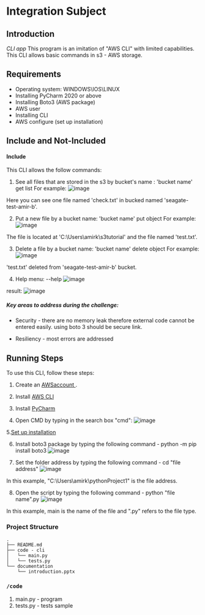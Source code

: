 # Integration Subject

## Introduction
*CLI app*
This program is an imitation of "AWS CLI" with limited capabilities.
This CLI allows basic commands in s3 - AWS storage.

## Requirements
- Operating system: WINDOWS\IOS\LINUX
- Installing PyCharm 2020 or above
- Installing Boto3 (AWS package)
- AWS user
- Installing CLI
- AWS configure (set up installation)


## Include and Not-Included
#### Include
This CLI allows the follow commands:

1. See all files that are stored in the s3 by bucket's name : 'bucket name' get list
For example:
![image](https://user-images.githubusercontent.com/88038376/154974991-3d1b0e0f-8b3c-4f38-bc94-e7a3274c7c13.png)

Here you can see one file named 'check.txt' in bucked named 'seagate-test-amir-b'.

2. Put a new file by a bucket name: 'bucket name' put object
For example:
![image](https://user-images.githubusercontent.com/88038376/154975553-32e64bdf-7086-4142-8cef-708e0d3e8b77.png)

The file is located at 'C:\Users\amirk\s3tutorial' and the file named 'test.txt'.

3. Delete a file by a bucket name: 'bucket name' delete object
For example:
![image](https://user-images.githubusercontent.com/88038376/154976002-aa90ca77-0102-4117-93db-7638af843991.png)

'test.txt' deleted from 'seagate-test-amir-b' bucket.

4. Help menu: --help
![image](https://user-images.githubusercontent.com/88038376/154973085-e510e7fc-706d-4df0-8c1b-b981d9fdf14f.png)

result:
![image](https://user-images.githubusercontent.com/88038376/154973213-7eac8c02-f008-4d95-b99c-0d6d61cc135b.png)

##### Key areas to address during the challenge:
* Security - there are no memory leak therefore external code cannot be entered easily. using boto 3 should be secure link.
<!--* Performance - -->
* Resiliency - most errors are addressed
<!--* Scalability -->
<!--* Recovery -->

## Running Steps
To use this CLI, follow these steps:
1. Create an [AWSaccount ](https://aws.amazon.com/s3/?c=s&sec=srv).

2. Install [AWS CLI](https://docs.aws.amazon.com/cli/latest/userguide/getting-started-install.html)

3. Install [PyCharm](https://www.jetbrains.com/help/pycharm/installation-guide.html)

4. Open CMD by typing in the search box "cmd":
![image](https://user-images.githubusercontent.com/88038376/154863221-e74949d7-fc6e-4536-a051-1c2d01d7d7b4.png)

5.[Set up installation](https://docs.aws.amazon.com/cli/latest/userguide/getting-started-quickstart.html)

6. Install boto3 package by typing the following command -  python -m pip install boto3
![image](https://user-images.githubusercontent.com/88038376/155021311-42db6b92-e79f-4fcf-b950-47f37be65361.png)

7. Set the folder address by typing the following command - cd "file address"
![image](https://user-images.githubusercontent.com/88038376/154862865-3c7f67cf-7768-4442-b97d-b39634f7c89c.png)

In this example, "C:\Users\amirk\pythonProject1" is the file address.

8. Open the script by typing the following command - python "file name".py
![image](https://user-images.githubusercontent.com/88038376/154863031-1df9a1ed-854f-4dde-9230-9ab181123277.png)

In this example, main is the name of the file and ".py" refers to the file type.

### Project Structure
```
.
├── README.md
├── code - cli
│   └── main.py
│	└── tests.py
└── documentation
    └── introduction.pptx
```

### `/code`
1. main.py - program
2. tests.py - tests sample


